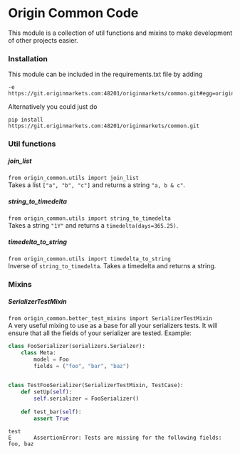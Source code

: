 # Origin Common Code

This module is a collection of util functions and mixins to make development of other projects easier.


### Installation
This module can be included in the requirements.txt file by adding
```text
-e https://git.originmarkets.com:48201/originmarkets/common.git#egg=origin_common
```
Alternatively you could just do
```
pip install https://git.originmarkets.com:48201/originmarkets/common.git
```


### Util functions
##### join_list
`from origin_common.utils import join_list`                 
Takes a list `["a", "b", "c"]` and returns a string `"a, b & c"`.
##### string_to_timedelta
`from origin_common.utils import string_to_timedelta`                 
Takes a string `"1Y"` and returns a `timedelta(days=365.25)`.
##### timedelta_to_string
`from origin_common.utils import timedelta_to_string`                 
Inverse of `string_to_timedelta`. Takes a timedelta and returns a string.






### Mixins
##### SerializerTestMixin
`from origin_common.better_test_mixins import SerializerTestMixin`       
A very useful mixing to use as a base for all your serializers tests. 
It will ensure that all the fields of your serializer are tested.
Example:
```python
class FooSerializer(serializers.Serialzer):
    class Meta:
        model = Foo
        fields = ("foo", "bar", "baz")
        

class TestFooSerializer(SerializerTestMixin, TestCase):
    def setUp(self):
        self.serializer = FooSerializer()
        
    def test_bar(self):
        assert True
```
```
test
E       AssertionError: Tests are missing for the following fields: foo, baz
```
